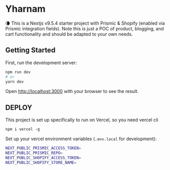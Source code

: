 # Yharnam




🌘  This is a Nextjs v9.5.4 starter project with Prismic & Shopify (enabled via Prismic integration fields). Note this is just a POC of product, blogging, and cart functionality and should be adapted to your own needs.

## Getting Started

First, run the development server:

```bash
npm run dev
# or
yarn dev
```

Open [http://localhost:3000](http://localhost:3000) with your browser to see the result.

## DEPLOY

This project is set up specifically to run on Vercel, so you need vercel cli

`npm i vercel -g`

Set up your vercel environment variables (`.env.local` for development):
```bash
NEXT_PUBLIC_PRISMIC_ACCESS_TOKEN=
NEXT_PUBLIC_PRISMIC_REPO=
NEXT_PUBLIC_SHOPIFY_ACCESS_TOKEN=
NEXT_PUBLIC_SHOPIFY_STORE_NAME=
```
